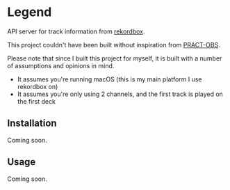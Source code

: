 # Legend

API server for track information from [rekordbox][rekordbox].

[rekordbox]: https://rekordbox.com/en/

This project couldn't have been built without inspiration from
[PRACT-OBS][pract-obs].

[pract-obs]: https://github.com/LePopal/PRACT-OBS

Please note that since I built this project for myself, it is built with a
number of assumptions and opinions in mind.

- It assumes you're running macOS (this is my main platform I use rekordbox on)
- It assumes you're only using 2 channels, and the first track is played on the
  first deck

## Installation

Coming soon.

## Usage

Coming soon.
